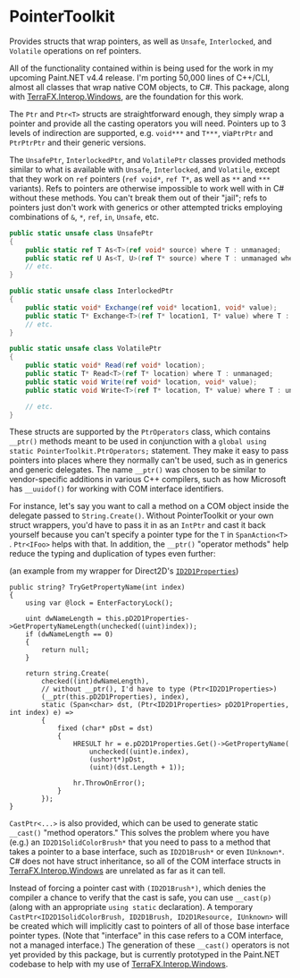 # PointerToolkit
Provides structs that wrap pointers, as well as `Unsafe`, `Interlocked`, and `Volatile` operations on ref pointers. 

All of the functionality contained within is being used for the work in my upcoming Paint.NET v4.4 release. I'm porting 50,000 lines of C++/CLI, almost all classes that wrap native COM objects, to C#. This package, along with [TerraFX.Interop.Windows](https://github.com/terrafx/terrafx.interop.windows), are the foundation for this work.

The `Ptr` and `Ptr<T>` structs are straightforward enough, they simply wrap a pointer and provide all the casting operators you will need. Pointers up to 3 levels of indirection are supported, e.g. `void***` and `T***`, via`PtrPtr` and `PtrPtrPtr` and their generic versions.

The `UnsafePtr`, `InterlockedPtr`, and `VolatilePtr` classes provided methods similar to what is available with `Unsafe`, `Interlocked`, and `Volatile`, except that they work on `ref` pointers (`ref void*`, `ref T*`, as well as `**` and `***` variants). Refs to pointers are otherwise impossible to work well with in C# without these methods. You can't break them out of their "jail"; refs to pointers just don't work with generics or other attempted tricks employing combinations of `&`, `*`, `ref`, `in`, `Unsafe`, etc.

```cs
public static unsafe class UnsafePtr
{
    public static ref T As<T>(ref void* source) where T : unmanaged;
    public static ref U As<T, U>(ref T* source) where T : unmanaged where U : unmanaged;
    // etc.
}

public static unsafe class InterlockedPtr
{
    public static void* Exchange(ref void* location1, void* value);
    public static T* Exchange<T>(ref T* location1, T* value) where T : unmanaged;
    // etc.
}

public static unsafe class VolatilePtr
{
    public static void* Read(ref void* location);
    public static T* Read<T>(ref T* location) where T : unmanaged;
    public static void Write(ref void* location, void* value);
    public static void Write<T>(ref T* location, T* value) where T : unmanaged;

    // etc.
}
```

These structs are supported by the `PtrOperators` class, which contains `__ptr()` methods meant to be used in conjunction with a `global using static PointerToolkit.PtrOperators;` statement. They make it easy to pass pointers into places where they normally can't be used, such as in generics and generic delegates. The name `__ptr()` was chosen to be similar to vendor-specific additions in various C++ compilers, such as how Microsoft has `__uuidof()` for working with COM interface identifiers.

For instance, let's say you want to call a method on a COM object inside the delegate passed to `String.Create()`. Without PointerToolkit or your own struct wrappers, you'd have to pass it in as an `IntPtr` and cast it back yourself because you can't specify a pointer type for the `T` in `SpanAction<T>` . `Ptr<IFoo>` helps with that. In addition, the `__ptr()` "operator methods" help reduce the typing and duplication of types even further:

(an example from my wrapper for Direct2D's [`ID2D1Properties`](https://docs.microsoft.com/en-us/windows/win32/api/d2d1_1/nn-d2d1_1-id2d1properties))
```
public string? TryGetPropertyName(int index)
{
    using var @lock = EnterFactoryLock();

    uint dwNameLength = this.pD2D1Properties->GetPropertyNameLength(unchecked((uint)index));
    if (dwNameLength == 0)
    {
        return null;
    }

    return string.Create(
        checked((int)dwNameLength),        
        // without __ptr(), I'd have to type (Ptr<ID2D1Properties>)
        (__ptr(this.pD2D1Properties), index), 
        static (Span<char> dst, (Ptr<ID2D1Properties> pD2D1Properties, int index) e) =>
        {
            fixed (char* pDst = dst)
            {
                HRESULT hr = e.pD2D1Properties.Get()->GetPropertyName(
                    unchecked((uint)e.index),
                    (ushort*)pDst,
                    (uint)(dst.Length + 1));

                hr.ThrowOnError();
            }
        });
}
```

`CastPtr<...>` is also provided, which can be used to generate static `__cast()` "method operators." This solves the problem where you have (e.g.) an `ID2D1SolidColorBrush*` that you need to pass to a method that takes a pointer to a base interface, such as `ID2D1Brush*` or even `IUnknown*`. C# does not have struct inheritance, so all of the COM interface structs in [TerraFX.Interop.Windows](https://github.com/terrafx/terrafx.interop.windows) are unrelated as far as it can tell.

Instead of forcing a pointer cast with `(ID2D1Brush*)`, which denies the compiler a chance to verify that the cast is safe, you can use `__cast(p)` (along with an appropriate `using static` declaration). A temporary `CastPtr<ID2D1SolidColorBrush, ID2D1Brush, ID2D1Resource, IUnknown>` will be created which will implicitly cast to pointers of all of those base interface pointer types. (Note that "interface" in this case refers to a COM interface, not a managed interface.) The generation of these `__cast()` operators is not yet provided by this package, but is currently prototyped in the Paint.NET codebase to help with my use of [TerraFX.Interop.Windows](https://github.com/terrafx/terrafx.interop.windows).

